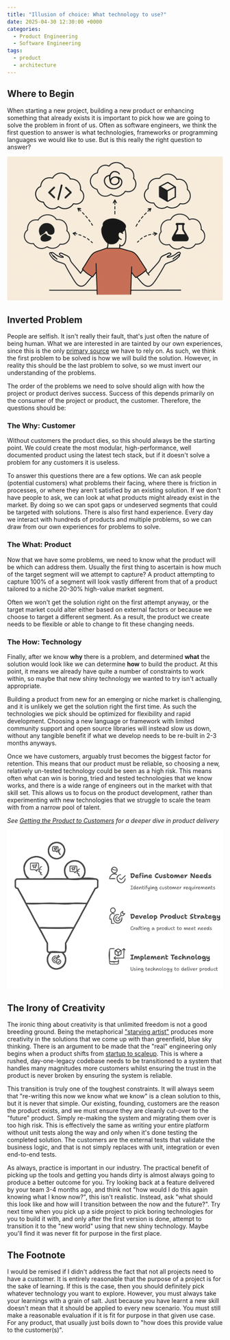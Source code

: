 ```yaml
---
title: "Illusion of choice: What technology to use?"
date: 2025-04-30 12:30:00 +0000
categories:
  - Product Engineering
  - Software Engineering
tags:
  - product
  - architecture
---
```


## Where to Begin

When starting a new project, building a new product or enhancing something that already exists it is important to pick how we are going to solve the problem in front of us. Often as software engineers, we think the first question to answer is what technologies, frameworks or programming languages we would like to use. But is this really the right question to answer?

![Choice to Make](../assets/img/posts/2025-04-30-images/choices-to-make.png) 

## Inverted Problem

People are selfish. It isn't really their fault, that's just often the nature of being human. What we are interested in are tainted by our own experiences, since this is the only [primary source](https://en.wikipedia.org/wiki/Primary_source) we have to rely on. As such, we think the first problem to be solved is how we will build the solution. However, in reality this should be the last problem to solve, so we must invert our understanding of the problems.

The order of the problems we need to solve should align with how the project or product derives success. Success of this depends primarily on the consumer of the project or product, the customer. Therefore, the questions should be:

### The Why: Customer

Without customers the product dies, so this should always be the starting point. We could create the most modular, high-performance, well documented product using the latest tech stack, but if it doesn't solve a problem for any customers it is useless.

To answer this questions there are a few options. We can ask people (potential customers) what problems their facing, where there is friction in processes, or where they aren't satisfied by an existing solution. If we don't have people to ask, we can look at what products might already exist in the market. By doing so we can spot gaps or undeserved segments that could be targeted with solutions. There is also first hand experience. Every day we interact with hundreds of products and multiple problems, so we can draw from our own experiences for problems to solve.

### The What: Product

Now that we have some problems, we need to know what the product will be which can address them. Usually the first thing to ascertain is how much of the target segment will we attempt to capture? A product attempting to capture 100% of a segment will look vastly different from that of a product tailored to a niche 20-30% high-value market segment.

Often we won't get the solution right on the first attempt anyway, or the target market could alter either based on external factors or because we choose to target a different segment. As a result, the product we create needs to be flexible or able to change to fit these changing needs.

### The How: Technology

Finally, after we know **why** there is a problem, and determined **what** the solution would look like we can determine **how** to build the product. At this point, it means we already have quite a number of constraints to work within, so maybe that new shiny technology we wanted to try isn't actually appropriate.

Building a product from new for an emerging or niche market is challenging, and it is unlikely we get the solution right the first time. As such the technologies we pick should be optimized for flexibility and rapid development. Choosing a new language or framework with limited community support and open source libraries will instead slow us down, without any tangible benefit if what we develop needs to be re-built in 2-3 months anyways.

Once we have customers, arguably trust becomes the biggest factor for retention. This means that our product must be reliable, so choosing a new, relatively un-tested technology could be seen as a high risk. This means often what can win is boring, tried and tested technologies that we know works, and there is a wide range of engineers out in the market with that skill set. This allows us to focus on the product development, rather than experimenting with new technologies that we struggle to scale the team with from a narrow pool of talent.

_See [Getting the Product to Customers](../getting-product-to-customers) for a deeper dive in product delivery_

![Problem Pipeline](../assets/img/posts/2025-04-30-images/problem-pipeline.png)

## The Irony of Creativity

The ironic thing about creativity is that unlimited freedom is not a good breeding ground. Being the metaphorical ["starving artist"](https://en.wikipedia.org/wiki/Starving_artist) produces more creativity in the solutions that we come up with than greenfield, blue sky thinking. There is an argument to be made that the "real" engineering only begins when a product shifts from [startup to scaleup](https://www.forbes.com/sites/sap/2025/04/29/how-finance-leaders-can-drive-growth-in-uncertain-times/). This is where a rushed, day-one-legacy codebase needs to be transitioned to a system that handles many magnitudes more customers whilst ensuring the trust in the product is never broken by ensuring the system is reliable.

This transition is truly one of the toughest constraints. It will always seem that "re-writing this now we know what we know" is a clean solution to this, but it is never that simple. Our existing, founding, customers are the reason the product exists, and we must ensure they are cleanly cut-over to the "future" product. Simply re-making the system and migrating them over is too high risk. This is effectively the same as writing your entire platform without unit tests along the way and only when it's done testing the completed solution. The customers are the external tests that validate the business logic, and that is not simply replaces with unit, integration or even end-to-end tests.

As always, practice is important in our industry. The practical benefit of picking up the tools and getting you hands dirty is almost always going to produce a better outcome for you. Try looking back at a feature delivered by your team 3-4 months ago, and think not "how would I do this again knowing what I know now?", this isn't realistic. Instead, ask "what should this look like and how will I transition between the now and the future?". Try next time when you pick up a side project to pick boring technologies for you to build it with, and only after the first version is done, attempt to transition it to the "new world" using that new shiny technology. Maybe you'll find it was never fit for purpose in the first place.

## The Footnote

I would be remised if I didn't address the fact that not all projects need to have a customer. It is entirely reasonable that the purpose of a project is for the sake of learning. If this is the case, then you should definitely pick whatever technology you want to explore. However, you must always take your learnings with a grain of salt. Just because you have learnt a new skill doesn't mean that it should be applied to every new scenario. You must still make a reasonable evaluation if it is fit for purpose in that given use case. For any product, that usually just boils down to "how does this provide value to the customer(s)".
